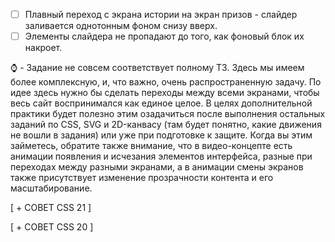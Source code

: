 - [ ] Плавный переход с экрана истории на экран призов - слайдер заливается однотонным фоном снизу вверх.
- [ ] Элементы слайдера не пропадают до того, как фоновый блок их накроет.

:watch: - Задание не совсем соответствует полному ТЗ. Здесь мы имеем более комплексную, и, что важно, очень распространенную задачу. По идее здесь нужно бы сделать переходы между всеми экранами, чтобы весь сайт воспринимался как единое целое. В целях дополнительной практики будет полезно этим озадачиться после выполнения остальных заданий по CSS, SVG и 2D-канвасу (там будет понятно, какие движения не вошли в задания) или уже при подготовке к защите. Когда вы этим займетесь, обратите также внимание, что в видео-концепте есть анимации появления и исчезания элементов интерфейса, разные при переходах между разными экранами, а в анимации смены экранов также присутствует изменение прозрачности контента и его масштабирование.

[ + СОВЕТ CSS 21 ]

[ + СОВЕТ CSS 20 ]

